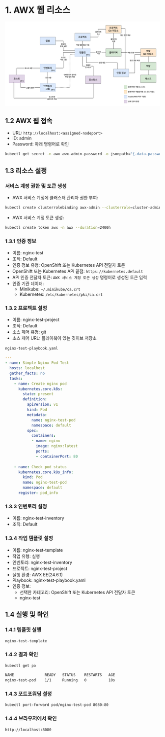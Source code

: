 
# 1. AWX 웹 리소스

![](images/awx_component-ko.png)

## 1.2 AWX 웹 접속

- URL: `http://localhost:<assigned-nodeport>`
- ID: admin
- Password: 아래 명령어로 확인

```bash
kubectl get secret -n awx awx-admin-password -o jsonpath="{.data.password}" | base64 --decode ; echo
```

## 1.3 리소스 설정

### 서비스 계정 권한 및 토큰 생성

- AWX 서비스 계정에 클러스터 관리자 권한 부여:

```bash
kubectl create clusterrolebinding awx-admin --clusterrole=cluster-admin --serviceaccount=awx:awx
```

- AWX 서비스 계정 토큰 생성:

```bash
kubectl create token awx -n awx --duration=2400h
```

### 1.3.1 인증 정보

- 이름: nginx-test
- 조직: Default
- 인증 정보 유형: OpenShift 또는 Kubernetes API 전달자 토큰
- OpenShift 또는 Kubernetes API 끝점: `https://kubernetes.default`
- API 인증 전달자 토큰: `AWX 서비스 계정 토큰 생성` 명령어로 생성된 토큰 입력
- 인증 기관 데이터:
    - Minikube: `~/.minikube/ca.crt`
    - Kubernetes: `/etc/kubernetes/pki/ca.crt`

### 1.3.2 프로젝트 설정

- 이름: nginx-test-project
- 조직: Default
- 소스 제어 유형: git
- 소스 제어 URL: 플레이북이 있는 깃허브 저장소

`nginx-test-playbook.yaml`

```yaml
---
- name: Simple Nginx Pod Test
  hosts: localhost
  gather_facts: no
  tasks:
    - name: Create nginx pod
      kubernetes.core.k8s:
        state: present
        definition:
          apiVersion: v1
          kind: Pod
          metadata:
            name: nginx-test-pod
            namespace: default
          spec:
            containers:
            - name: nginx
              image: nginx:latest
              ports:
              - containerPort: 80

    - name: Check pod status
      kubernetes.core.k8s_info:
        kind: Pod
        name: nginx-test-pod
        namespace: default
      register: pod_info
```

### 1.3.3 인벤토리 설정

- 이름: nginx-test-inventory
- 조직: Default

### 1.3.4 작업 템플릿 설정

- 이름: nginx-test-template
- 작업 유형: 실행
- 인벤토리: nginx-test-inventory
- 프로젝트: nginx-test-project
- 실행 환경: AWX EE(24.6.1)
- Playbook: nginx-test-playbook.yaml
- 인증 정보:
	- 선택한 카테고리: OpenShift 또는 Kubernetes API 전달자 토큰
	- nginx-test
## 1.4 실행 및 확인

### 1.4.1 템플릿 실행

`nginx-test-template`

### 1.4.2 결과 확인

```bash
kubectl get po
```

```bash
NAME              READY   STATUS    RESTARTS   AGE
nginx-test-pod    1/1     Running   0          10s
```

### 1.4.3 포트포워딩 설정

```bash
kubectl port-forward pod/nginx-test-pod 8080:80
```

### 1.4.4 브라우저에서 확인

```bash
http://localhost:8080
```
